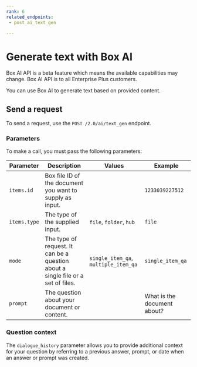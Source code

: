 ```yaml
---
rank: 6
related_endpoints:
 - post_ai_text_gen

---
```

# Generate text with Box AI

<Message type="notice">
Box AI API is a beta feature which means the
available capabilities may change.
Box AI API is to all Enterprise Plus customers.

</Message>

You can use Box AI to generate text
based on provided content.

## Send a request

To send a request, use the
`POST /2.0/ai/text_gen` endpoint.

<Samples id='post_ai_text_gen' />

### Parameters 

<!-- markdownlint-disable line-length -->

To make a call, you must pass the following parameters:

| Parameter| Description|Values| Example|
|--------|--------|-------|-------|
|`items.id`|Box file ID of the document you want to supply as input.||`1233039227512`|
|`items.type`|The type of the supplied input. | `file`, `folder`, `hub`|`file`|
|`mode`| The type of request. It can be a question about a single file or a set of files. |`single_item_qa`, `multiple_item_qa`|`single_item_qa` |
|`prompt`|The question about your document or content.||What is the document about?|

<!-- markdownlint-enable line-length -->

### Question context

The `dialogue_history` parameter allows you
to provide additional context for your question by
referring to a previous answer, prompt,
or date when an answer or prompt was created.

[boxainotes]: https://support.box.com/hc/en-us/articles/22198577315347-Box-AI-for-Notes